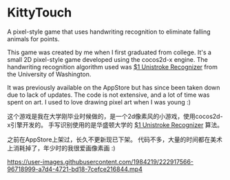# KittyTouch
A pixel-style game that uses handwriting recognition to eliminate falling animals for points.

This game was created by me when I first graduated from college. 
It's a small 2D pixel-style game developed using the cocos2d-x engine. 
The handwriting recognition algorithm used was [$1 Unistroke Recognizer](https://depts.washington.edu/acelab/proj/dollar/index.html) from the University of Washington. 

It was previously available on the AppStore but has since been taken down due to lack of updates. The code is not extensive, and a lot of time was spent on art. I used to love drawing pixel art when I was young :)

这个游戏是我在大学刚毕业时候做的，是一个2d像素风的小游戏，使用cocos2d-x引擎开发的。
手写识别使用的是华盛顿大学的 [$1 Unistroke Recognizer](https://depts.washington.edu/acelab/proj/dollar/index.html) 算法。

之前在AppStore上架过，长久不更新现已下架。
代码不多，大量的时间都在美术上消耗掉了，年少时的我很爱画像素画 :)


https://user-images.githubusercontent.com/1984219/222917566-96718999-a7d4-4721-bd18-7cefce216844.mp4

